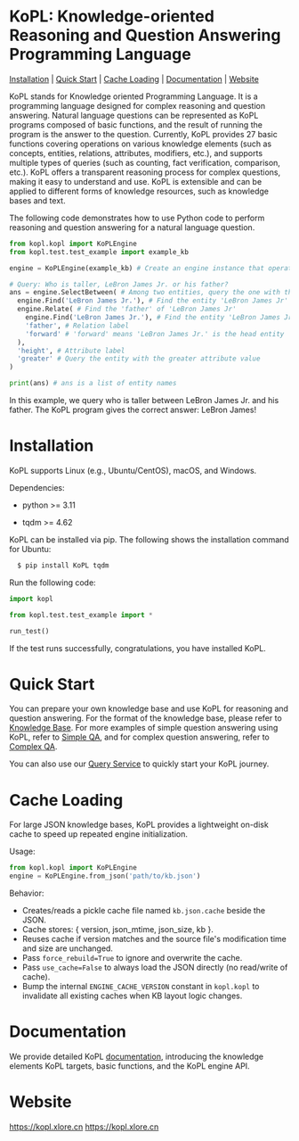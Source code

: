 # KoPL: Knowledge-oriented Reasoning and Question Answering Programming Language

[Installation](#installation) | [Quick Start](#quick-start) | [Cache Loading](#cache-loading) | [Documentation](#documentation) | [Website](#website)

KoPL stands for Knowledge oriented Programming Language. It is a programming language designed for complex reasoning and question answering. Natural language questions can be represented as KoPL programs composed of basic functions, and the result of running the program is the answer to the question. Currently, KoPL provides 27 basic functions covering operations on various knowledge elements (such as concepts, entities, relations, attributes, modifiers, etc.), and supports multiple types of queries (such as counting, fact verification, comparison, etc.). KoPL offers a transparent reasoning process for complex questions, making it easy to understand and use. KoPL is extensible and can be applied to different forms of knowledge resources, such as knowledge bases and text.

The following code demonstrates how to use Python code to perform reasoning and question answering for a natural language question.

```python
from kopl.kopl import KoPLEngine
from kopl.test.test_example import example_kb

engine = KoPLEngine(example_kb) # Create an engine instance that operates on the example_kb knowledge base

# Query: Who is taller, LeBron James Jr. or his father?
ans = engine.SelectBetween( # Among two entities, query the one with the greater 'height' attribute
  engine.Find('LeBron James Jr.'), # Find the entity 'LeBron James Jr'
  engine.Relate( # Find the 'father' of 'LeBron James Jr'
    engine.Find('LeBron James Jr.'), # Find the entity 'LeBron James Jr'
    'father', # Relation label
    'forward' # 'forward' means 'LeBron James Jr.' is the head entity
  ),
  'height', # Attribute label
  'greater' # Query the entity with the greater attribute value
)

print(ans) # ans is a list of entity names

```

In this example, we query who is taller between LeBron James Jr. and his father. The KoPL program gives the correct answer: LeBron James!

# Installation

KoPL supports Linux (e.g., Ubuntu/CentOS), macOS, and Windows.

Dependencies:

* python >= 3.11

* tqdm >= 4.62

KoPL can be installed via pip. The following shows the installation command for Ubuntu:

```bash
  $ pip install KoPL tqdm
```

Run the following code:

```python
import kopl

from kopl.test.test_example import *

run_test()
```
If the test runs successfully, congratulations, you have installed KoPL.

# Quick Start
You can prepare your own knowledge base and use KoPL for reasoning and question answering. For the format of the knowledge base, please refer to [Knowledge Base](https://kopl.xlore.cn/doc/4_helloworld.html#id1).
For more examples of simple question answering using KoPL, refer to [Simple QA](https://kopl.xlore.cn/doc/5_example.html#id2), and for complex question answering, refer to [Complex QA](https://kopl.xlore.cn/doc/5_example.html#id8).

You can also use our [Query Service](https://kopl.xlore.cn/queryService) to quickly start your KoPL journey.

# Cache Loading
For large JSON knowledge bases, KoPL provides a lightweight on-disk cache to speed up repeated engine initialization.

Usage:
```python
from kopl.kopl import KoPLEngine
engine = KoPLEngine.from_json('path/to/kb.json')
```
Behavior:
* Creates/reads a pickle cache file named `kb.json.cache` beside the JSON.
* Cache stores: { version, json_mtime, json_size, kb }.
* Reuses cache if version matches and the source file's modification time and size are unchanged.
* Pass `force_rebuild=True` to ignore and overwrite the cache.
* Pass `use_cache=False` to always load the JSON directly (no read/write of cache).
* Bump the internal `ENGINE_CACHE_VERSION` constant in `kopl.kopl` to invalidate all existing caches when KB layout logic changes.

# Documentation
We provide detailed KoPL [documentation](https://kopl.xlore.cn/doc/index.html), introducing the knowledge elements KoPL targets, basic functions, and the KoPL engine API.

# Website
https://kopl.xlore.cn
https://kopl.xlore.cn
